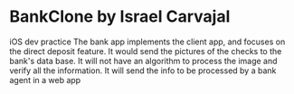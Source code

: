 # BankClone by Israel Carvajal
iOS dev practice
The bank app implements the client app, and focuses on the direct deposit feature. It would send the pictures of the checks to the bank's data base.
It will not have an algorithm to process the image and verify all the information. It will send the info to be processed by a bank agent in a web app
